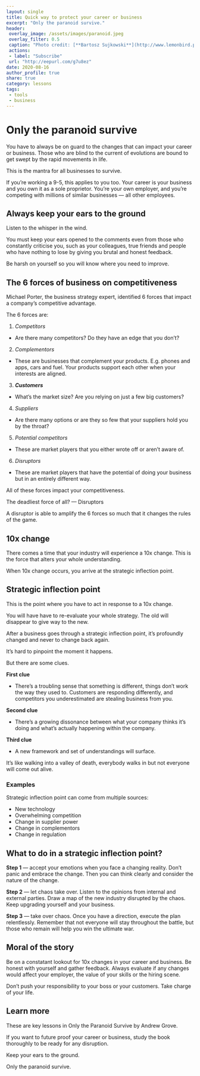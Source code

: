 ```yaml
---
layout: single
title: Quick way to protect your career or business
excerpt: "Only the paranoid survive."
header:
 overlay_image: /assets/images/paranoid.jpeg
 overlay_filter: 0.5
 caption: "Photo credit: [**Bartosz Sujkowski**](http://www.lemonbird.pl/)"
 actions:
 - label: "Subscribe"
 url: "http://eepurl.com/g7u8ez"
date: 2020-08-16
author_profile: true
share: true 
category: lessons
tags:
 - tools
 - business
---
```

# Only the paranoid survive

You have to always be on guard to the changes that can impact your career or business. Those who are blind to the current of evolutions are bound to get swept by the rapid movements in life. 

This is the mantra for all businesses to survive.

If you’re working a 9-5, this applies to you too. Your career is your business and you own it as a sole proprietor. You’re your own employer, and you’re competing with millions of similar businesses — all other employees.

## Always keep your ears to the ground

Listen to the whisper in the wind.

You must keep your ears opened to the comments even from those who constantly criticise you, such as your colleagues, true friends and people who have nothing to lose by giving you brutal and honest feedback. 

Be harsh on yourself so you will know where you need to improve. 

## The 6 forces of business on competitiveness

Michael Porter, the business strategy expert, identified 6 forces that impact a company’s competitive advantage.

The 6 forces are:

1. *Competitors*

- Are there many competitors? Do they have an edge that you don’t?

2. *Complementors*

- These are businesses that complement your products. E.g. phones and apps, cars and fuel. Your products support each other when your interests are aligned.

3. ***Customers***

- What’s the market size? Are you relying on just a few big customers? 

4. *Suppliers*

- Are there many options or are they so few that your suppliers hold you by the throat?

5. *Potential competitors*

- These are market players that you either wrote off or aren’t aware of.

6. *Disruptors* 

- These are market players that have the potential of doing your business but in an entirely different way.

All of these forces impact your competitiveness. 

The deadliest force of all? — Disruptors

A disruptor is able to amplify the 6 forces so much that it changes the rules of the game.

## 10x change

There comes a time that your industry will experience a 10x change. This is the force that alters your whole understanding.

When 10x change occurs, you arrive at the strategic inflection point.

## Strategic inflection point

This is the point where you have to act in response to a 10x change.

You will have have to re-evaluate your whole strategy. The old will disappear to give way to the new. 

After a business goes through a strategic inflection point, it’s profoundly changed and never to change back again.

It’s hard to pinpoint the moment it happens. 

But there are some clues.

**First clue**
- There’s a troubling sense that something is different, things don’t work the way they used to. Customers are responding differently, and competitors you underestimated are stealing business from you.

**Second clue**
- There’s a growing dissonance between what your company thinks it’s doing and what’s actually happening within the company. 

**Third clue**
- A new framework and set of understandings will surface. 

It’s like walking into a valley of death, everybody walks in but not everyone will come out alive.

### Examples

Strategic inflection point can come from multiple sources:

- New technology 
- Overwhelming competition
- Change in supplier power
- Change in complementors
- Change in regulation

## What to do in a strategic inflection point? 

**Step 1** — accept your emotions when you face a changing reality. Don’t panic and embrace the change. Then you can think clearly and consider the nature of the change.

**Step 2** — let chaos take over. Listen to the opinions from internal and external parties. Draw a map of the new industry disrupted by the chaos. Keep upgrading yourself and your business.

**Step 3** — take over chaos. Once you have a direction, execute the plan relentlessly. Remember that not everyone will stay throughout the battle, but those who remain will help you win the ultimate war. 

## Moral of the story

Be on a constatant lookout for 10x changes in your career and business. Be honest with yourself and gather feedback. Always evaluate if any changes would affect your employer, the value of your skills or the hiring scene.

Don’t push your responsibility to your boss or your customers. Take charge of your life.

## Learn more

These are key lessons in Only the Paranoid Survive by Andrew Grove. 

If you want to future proof your career or business, study the book thoroughly to be ready for any disruption.

Keep your ears to the ground.

Only the paranoid survive.